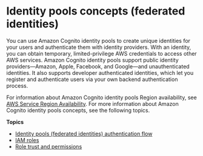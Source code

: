 # Identity pools concepts \(federated identities\)<a name="concepts"></a>

 You can use Amazon Cognito identity pools to create unique identities for your users and authenticate them with identity providers\. With an identity, you can obtain temporary, limited\-privilege AWS credentials to access other AWS services\. Amazon Cognito identity pools support public identity providers—Amazon, Apple, Facebook, and Google—and unauthenticated identities\. It also supports developer authenticated identities, which let you register and authenticate users via your own backend authentication process\. 

For information about Amazon Cognito identity pools Region availability, see [AWS Service Region Availability](https://aws.amazon.com/about-aws/global-infrastructure/regional-product-services/)\. For more information about Amazon Cognito identity pools concepts, see the following topics\.

**Topics**
+ [Identity pools \(federated identities\) authentication flow](authentication-flow.md)
+ [IAM roles](iam-roles.md)
+ [Role trust and permissions](role-trust-and-permissions.md)